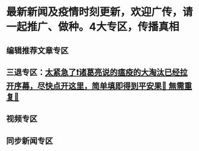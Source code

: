 # 最新新闻及疫情时刻更新，欢迎广传，请一起推广、做种。4大专区，传播真相

## 编辑推荐文章专区

## 三退专区：[太紧急了❗️诸葛亮说的瘟疫的大淘汰已经拉开序幕，尽快点开这里，简单填即得到平安果🍎 無需重复📩](quit/letter.md)

## 视频专区

## 同步新闻专区
